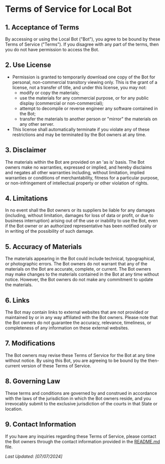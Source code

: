 # Terms of Service for Local Bot

## 1. Acceptance of Terms
By accessing or using the Local Bot ("Bot"), you agree to be bound by these Terms of Service ("Terms"). If you disagree with any part of the terms, then you do not have permission to access the Bot.

## 2. Use License
- Permission is granted to temporarily download one copy of the Bot for personal, non-commercial transitory viewing only. This is the grant of a license, not a transfer of title, and under this license, you may not:
    - modify or copy the materials;
    - use the materials for any commercial purpose, or for any public display (commercial or non-commercial);
    - attempt to decompile or reverse engineer any software contained in the Bot;
    - transfer the materials to another person or "mirror" the materials on any other server.
- This license shall automatically terminate if you violate any of these restrictions and may be terminated by the Bot owners at any time.

## 3. Disclaimer
The materials within the Bot are provided on an 'as is' basis. The Bot owners make no warranties, expressed or implied, and hereby disclaims and negates all other warranties including, without limitation, implied warranties or conditions of merchantability, fitness for a particular purpose, or non-infringement of intellectual property or other violation of rights.

## 4. Limitations
In no event shall the Bot owners or its suppliers be liable for any damages (including, without limitation, damages for loss of data or profit, or due to business interruption) arising out of the use or inability to use the Bot, even if the Bot owner or an authorized representative has been notified orally or in writing of the possibility of such damage.

## 5. Accuracy of Materials
The materials appearing in the Bot could include technical, typographical, or photographic errors. The Bot owners do not warrant that any of the materials on the Bot are accurate, complete, or current. The Bot owners may make changes to the materials contained in the Bot at any time without notice. However, the Bot owners do not make any commitment to update the materials.

## 6. Links
The Bot may contain links to external websites that are not provided or maintained by or in any way affiliated with the Bot owners. Please note that the Bot owners do not guarantee the accuracy, relevance, timeliness, or completeness of any information on these external websites.

## 7. Modifications
The Bot owners may revise these Terms of Service for the Bot at any time without notice. By using this Bot, you are agreeing to be bound by the then-current version of these Terms of Service.

## 8. Governing Law
These terms and conditions are governed by and construed in accordance with the laws of the jurisdiction in which the Bot owners reside, and you irrevocably submit to the exclusive jurisdiction of the courts in that State or location.

## 9. Contact Information
If you have any inquiries regarding these Terms of Service, please contact the Bot owners through the contact information provided in the [README.md](README.md) file.

_Last Updated: [07/07/2024]_